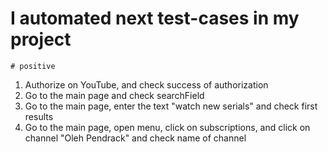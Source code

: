 # I automated next test-cases in my project
    # positive
1. Authorize on YouTube, and check success of authorization
2. Go to the main page and check searchField
3. Go to the main page, enter the text "watch new serials" and check first results
4. Go to the main page, open menu, click on subscriptions, and click on channel "Oleh Pendrack" and check name of channel
